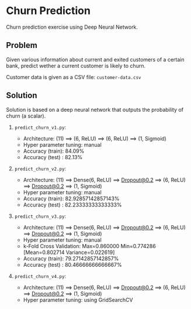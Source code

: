# Churn Prediction

Churn prediction exercise using Deep Neural Network.

## Problem

Given various information about current and exited customers of a certain bank,
predict wether a current customer is likely to churn.

Customer data is given as a CSV file: `customer-data.csv`

## Solution

Solution is based on a deep neural network that outputs the probability of churn (a scalar).

1. `predict_churn_v1.py`:

    * Architecture: (11) ==> (6, ReLU) ==> (6, ReLU) ==> (1, Sigmoid)
    * Hyper parameter tuning: manual
    * Accuracy (train): 84.09%
    * Accuracy (test) : 82.13%

2. `predict_churn_v2.py`:

    * Architecture: (11) ==> Dense(6, ReLU) ==> Dropout@0.2 ==> (6, ReLU)  ==> Dropout@0.2 ==> (1, Sigmoid)
    * Hyper parameter tuning: manual
    * Accuracy (train): 82.92857142857143%
    * Accuracy (test) : 82.23333333333333%

3. `predict_churn_v3.py`:

    * Architecture: (11) ==> Dense(6, ReLU) ==> Dropout@0.2 ==> (6, ReLU)  ==> Dropout@0.2 ==> (1, Sigmoid)
    * Hyper parameter tuning: manual
    * k-Fold Cross Validation: Max=0.860000 Min=0.774286 [Mean=0.802714 Variance=0.022619]
    * Accuracy (train): 79.27142857142857%
    * Accuracy (test) : 80.46666666666667%

4. `predict_churn_v4.py`:

    * Architecture: (11) ==> Dense(6, ReLU) ==> Dropout@0.2 ==> (6, ReLU)  ==> Dropout@0.2 ==> (1, Sigmoid)
    * Hyper parameter tuning: using GridSearchCV
